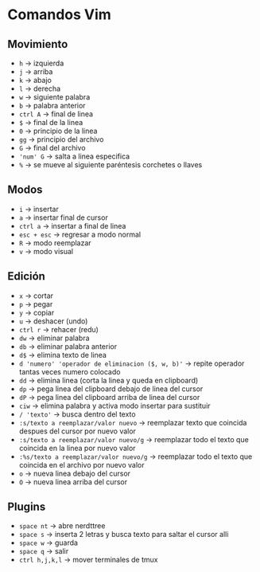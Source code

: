 # Comandos Vim

## Movimiento

- `h` -> izquierda
- `j` -> arriba
- `k` -> abajo
- `l` -> derecha
- `w` -> siguiente palabra
- `b` -> palabra anterior
- `ctrl A` -> final de linea
- `$` -> final de la linea
- `0` -> principio de la linea
- `gg` -> principio del archivo
- `G` -> final del archivo
- `'num' G` -> salta a linea especifica
- `%` -> se mueve al siguiente paréntesis corchetes o llaves

## Modos

- `i` -> insertar
- `a` -> insertar final de cursor
- `ctrl a` -> insertar a final de linea
- `esc + esc` -> regresar a modo normal
- `R` -> modo reemplazar
- `v` -> modo visual

## Edición

- `x` -> cortar
- `p` -> pegar
- `y` -> copiar
- `u` -> deshacer (undo)
- `ctrl r` -> rehacer (redu)
- `dw` -> eliminar palabra
- `db` -> eliminar palabra anterior
- `d$` -> elimina texto de linea
- `d 'numero' 'operador de eliminacion ($, w, b)'` -> repite operador tantas veces numero colocado
- `dd` -> elimina linea (corta la linea y queda en clipboard)
- `dp` -> pega linea del clipboard debajo de linea del cursor
- `dP` -> pega linea del clipboard arriba de linea del cursor
- `ciw` -> elimina palabra y activa modo insertar para sustituir
- `/ 'texto'` -> busca dentro del texto
- `:s/texto a reemplazar/valor nuevo` -> reemplazar texto que coincida despues del cursor por nuevo valor
- `:s/texto a reemplazar/valor nuevo/g` -> reemplazar todo el texto que coincida en la linea por nuevo valor
- `:%s/texto a reemplazar/valor nuevo/g` -> reemplazar todo el texto que coincida en el archivo por nuevo valor
- `o` -> nueva linea debajo del cursor
- `O` -> nueva linea arriba del cursor

## Plugins

- `space nt` -> abre nerdttree
- `space s` -> inserta 2 letras y busca texto para saltar el cursor alli
- `space w` -> guarda
- `space q` -> salir
- `ctrl h,j,k,l` -> mover terminales de tmux
